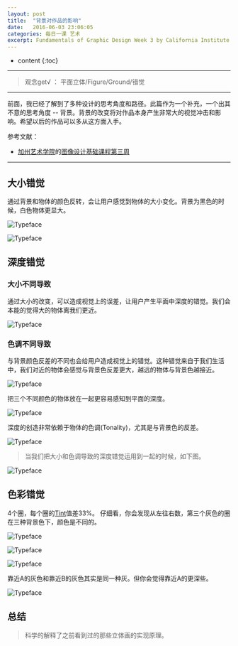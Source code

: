 ```yaml
---
layout: post
title:  "背景对作品的影响"
date:   2016-06-03 23:06:05
categories: 每日一课 艺术
excerpt: Fundamentals of Graphic Design Week 3 by California Institute of the Arts
---
```


* content
{:toc}

---

> 观念get√ ： 平面立体/Figure/Ground/错觉

---

前面，我已经了解到了多种设计的思考角度和路径。此篇作为一个补充，一个出其不意的思考角度 -- 背景。背景的改变将对作品本身产生非常大的视觉冲击和影响。希望以后的作品可以多从这方面入手。

参考文献：

* [加州艺术学院](https://art.calarts.edu/)的[图像设计基础课程第三周](https://www.coursera.org/learn/fundamentals-of-graphic-design/)


---

## 大小错觉

通过背景和物体的颜色反转，会让用户感觉到物体的大小变化。背景为黑色的时候，白色物体更显大。

![Typeface](http://o7y3ots7t.bkt.clouddn.com/2016/06/06/Screen%20Shot%202016-06-07%20at%2010.38.28%20PM.png)

![Typeface](http://o7y3ots7t.bkt.clouddn.com/2016/06/06/Screen%20Shot%202016-06-07%20at%2010.38.48%20PM.png)



## 深度错觉


###  大小不同导致

通过大小的改变，可以造成视觉上的误差，让用户产生平面中深度的错觉。我们会本能的觉得大的物体离我们更近。

![Typeface](http://o7y3ots7t.bkt.clouddn.com/2016/06/06/Screen%20Shot%202016-06-07%20at%2010.58.14%20PM.png)

###  色调不同导致

与背景颜色反差的不同也会给用户造成视觉上的错觉。这种错觉来自于我们生活中，我们对近的物体会感觉与背景色反差更大，越远的物体与背景色越接近。

![Typeface](http://o7y3ots7t.bkt.clouddn.com/2016/06/06/Screen%20Shot%202016-06-07%20at%2011.04.56%20PM.png)

把三个不同颜色的物体放在一起更容易感知到平面的深度。

![Typeface](http://o7y3ots7t.bkt.clouddn.com/2016/06/06/Screen%20Shot%202016-06-07%20at%2011.09.50%20PM.png)

深度的创造非常依赖于物体的色调(Tonality)，尤其是与背景色的反差。

![Typeface](http://o7y3ots7t.bkt.clouddn.com/2016/06/06/Screen%20Shot%202016-06-07%20at%2011.15.51%20PM.png)

> 当我们把大小和色调导致的深度错觉运用到一起的时候，如下图。

![Typeface](http://o7y3ots7t.bkt.clouddn.com/2016/06/06/Screen%20Shot%202016-06-07%20at%2011.27.44%20PM.png)



## 色彩错觉

4个圈，每个圈的[Tint](http://daoling.github.io/2016/06/03/%E8%89%B2%E7%8E%AF/#section-2)值差33%。
仔细看，你会发现从左往右数，第三个灰色的圈在三种背景色下，颜色是不同的。

![Typeface](http://o7y3ots7t.bkt.clouddn.com/2016/06/06/Screen%20Shot%202016-06-07%20at%2011.23.44%20PM.png)

![Typeface](http://o7y3ots7t.bkt.clouddn.com/2016/06/06/Screen%20Shot%202016-06-07%20at%2011.23.31%20PM.png)

![Typeface](http://o7y3ots7t.bkt.clouddn.com/2016/06/06/Screen%20Shot%202016-06-07%20at%2011.23.21%20PM.png)


靠近A的灰色和靠近B的灰色其实是同一种灰。但你会觉得靠近A的更深些。

![Typeface](http://o7y3ots7t.bkt.clouddn.com/2016/06/06/Screen%20Shot%202016-06-07%20at%2011.29.42%20PM.png)



##  总结

>  科学的解释了之前看到过的那些立体画的实现原理。
